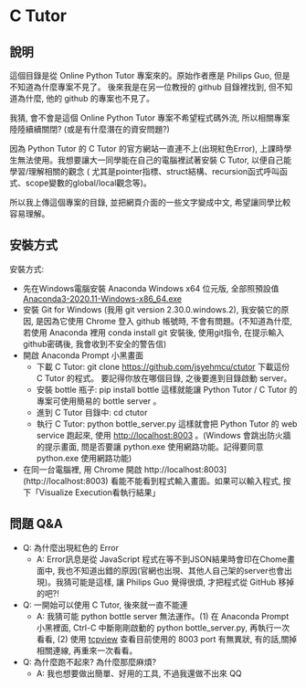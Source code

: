 C Tutor
========
說明
-----
這個目錄是從 Online Python Tutor 專案來的。原始作者應是 Philips Guo, 但是不知道為什麼專案不見了。
後來我是在另一位教授的 github 目錄裡找到, 但不知道為什麼, 他的 github 的專案也不見了。

我猜, 會不會是這個 Online Python Tutor 專案不希望程式碼外流, 所以相關專案陸陸續續關閉? (或是有什麼潛在的資安問題?)

因為 Python Tutor 的 C Tutor 的官方網站一直連不上(出現紅色Error), 上課時學生無法使用。我想要讓大一同學能在自己的電腦裡試著安裝 C Tutor, 以便自己能學習/理解相關的觀念 ( 尤其是pointer指標、struct結構、recursion函式呼叫函式、scope變數的global/local觀念等)。

所以我上傳這個專案的目錄, 並把網頁介面的一些文字變成中文, 希望讓同學比較容易理解。

安裝方式
--------

安裝方式: 
- 先在Windows電腦安裝 Anaconda Windows x64 位元版, 全部照預設值 [Anaconda3-2020.11-Windows-x86_64.exe](https://repo.anaconda.com/archive/Anaconda3-2020.11-Windows-x86_64.exe)
- 安裝 Git for Windows (我用 git version 2.30.0.windows.2),  我安裝它的原因, 是因為它使用 Chrome 登入 github 帳號時, 不會有問題。(不知道為什麼, 若使用 Anaconda 裡用 conda install git 安裝後, 使用git指令, 在提示輸入github密碼後, 我會收到不安全的警告信)
- 開啟 Anaconda Prompt 小黑畫面
    - 下載 C Tutor: git clone https://github.com/jsyehmcu/ctutor 下載這份 C Tutor 的程式。 要記得你放在哪個目錄, 之後要進到目錄啟動 server。
    - 安裝 bottle 瓶子: pip install bottle 這樣就能讓 Python Tutor / C Tutor 的專案可使用簡易的 bottle server 。
    - 進到 C Tutor 目錄中: cd ctutor
	- 執行 C Tutor: python bottle_server.py 這樣就會把 Python Tutor 的 web service 跑起來, 使用 [http://localhost:8003](http://localhost:8003) 。(Windows 會跳出防火牆的提示畫面, 問是否要讓 python.exe 使用網路功能。記得要同意 python.exe 使用網路功能)
- 在同一台電腦裡, 用 Chrome 開啟 http://localhost:8003](http://localhost:8003) 看能不能看到程式輸入畫面。如果可以輸入程式, 按下「Visualize Execution看執行結果」

問題 Q&A
--------
- Q: 為什麼出現紅色的 Error
	- A: Error訊息是從 JavaScript 程式在等不到JSON結果時會印在Chome畫面中, 我也不知道出錯的原因(官網也出現、其他人自己架的server也會出現)。我猜可能是這樣, 讓 Philips Guo 覺得很煩, 才把程式從 GitHub 移掉的吧?!
- Q: 一開始可以使用 C Tutor, 後來就一直不能連
	- A: 我猜可能 python bottle server 無法運作。(1) 在 Anaconda Prompt 小黑裡面, Ctrl-C 中斷剛剛啟動的 python bottle_server.py, 再執行一次看看, (2) 使用 [tcpview](https://docs.microsoft.com/en-us/sysinternals/downloads/tcpview) 查看目前使用的 8003 port 有無異狀, 有的話,關掉相關連線, 再重來一次看看。
- Q: 為什麼跑不起來? 為什麼那麼麻煩?
	- A: 我也想要做出簡單、好用的工具, 不過我還做不出來 QQ